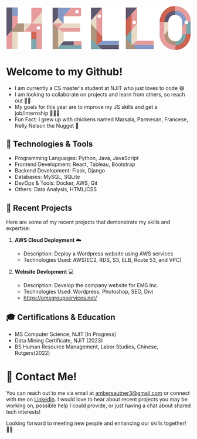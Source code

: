 <p align="center">
  <img src="https://github.com/3amberloaf/3amberloaf/blob/main/111.gif">
</p>

# Welcome to my Github! 
- I am currently a CS master's student at NJIT who just loves to code 😄
- I am looking to collaborate on projects and learn from others, so reach out 👋🏻
- My goals for this year are to improve my JS skills and get a job/internship 👩🏼‍💻
- Fun Fact: I grew up with chickens named Marsala, Parmesan, Francese, Nelly Nelson the Nugget 🐓

## 🔧 Technologies & Tools

- Programming Languages: Python, Java, JavaScript
- Frontend Development: React, Tableau, Bootstrap
- Backend Development: Flask, Django
- Databases: MySQL, SQLite
- DevOps & Tools: Docker, AWS, Git
- Others: Data Analysis, HTML/CSS

## 🎀 Recent Projects

Here are some of my recent projects that demonstrate my skills and expertise:

1. **AWS Cloud Deployment** ☁️
   - Description: Deploy a Wordpress website using AWS services 
   - Technologies Used: AWS(EC2, RDS, S3, ELB, Route 53, and VPC)

2. **Website Devlopment** 💻
   - Description: Develop the company website for EMS Inc. 
   - Technologies Used: Wordpress, Photoshop, SEO, Divi
   - https://emsgroupservices.net/

## 🎓 Certifications & Education

- MS Computer Science, NJIT (In Progress)
- Data Mining Certificate, NJIT (2023)
- BS Human Resource Management, Labor Studies, Chinese, Rutgers(2022)

# 📨 Contact Me!

You can reach out to me via email at ambersautner3@gmail.com or connect with me on [Linkedin](https://www.linkedin.com/in/amber-sautner/). I would love to hear about recent projects you may be working on, possible help I could provide, or just having a chat about shared tech interests!

Looking forward to meeting new people and enhancing our skills together! 🙌🏻

